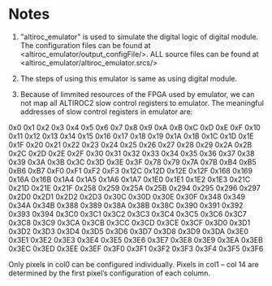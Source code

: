 # Notes

1.  "altiroc_emulator" is used to simulate the digital logic of digital module. The configuration files can be found at <altiroc_emulator/output_configFile/>. ALL source files can be found at <altiroc_emulator/altiroc_emulator.srcs/>  

2.  The steps of using this emulator is same as using digital module.  

3.  Because of limmited resources of the FPGA used by emulator, we can not map all ALTIROC2 slow control registers to emulator. The meaningful addresses of slow control registers in emulator are:  

0x0
0x1
0x2
0x3
0x4
0x5
0x6
0x7
0x8
0x9
0xA
0xB
0xC
0xD
0xE
0xF
0x10
0x11
0x12
0x13
0x14
0x15
0x16
0x17
0x18
0x19
0x1A
0x1B
0x1C
0x1D
0x1E
0x1F
0x20
0x21
0x22
0x23
0x24
0x25
0x26
0x27
0x28
0x29
0x2A
0x2B
0x2C
0x2D
0x2E
0x2F
0x30
0x31
0x32
0x33
0x34
0x35
0x36
0x37
0x38
0x39
0x3A
0x3B
0x3C
0x3D
0x3E
0x3F
0x78
0x79
0x7A
0x7B
0xB4
0xB5
0xB6
0xB7
0xF0
0xF1
0xF2
0xF3
0x12C
0x12D
0x12E
0x12F
0x168
0x169
0x16A
0x16B
0x1A4
0x1A5
0x1A6
0x1A7
0x1E0
0x1E1
0x1E2
0x1E3
0x21C
0x21D
0x21E
0x21F
0x258
0x259
0x25A
0x25B
0x294
0x295
0x296
0x297
0x2D0
0x2D1
0x2D2
0x2D3
0x30C
0x30D
0x30E
0x30F
0x348
0x349
0x34A
0x34B
0x388
0x389
0x38A
0x38B
0x38C
0x390
0x391
0x392
0x393
0x394
0x3C0
0x3C1
0x3C2
0x3C3
0x3C4
0x3C5
0x3C6
0x3C7
0x3C8
0x3C9
0x3CA
0x3CB
0x3CC
0x3CD
0x3CE
0x3CF
0x3D0
0x3D1
0x3D2
0x3D3
0x3D4
0x3D5
0x3D6
0x3D7
0x3D8
0x3D9
0x3DA
0x3E0
0x3E1
0x3E2
0x3E3
0x3E4
0x3E5
0x3E6
0x3E7
0x3E8
0x3E9
0x3EA
0x3EB
0x3EC
0x3ED
0x3EE
0x3EF
0x3F0
0x3F1
0x3F2
0x3F3
0x3F4
0x3F5
0x3F6

Only pixels in col0 can be configured individually. Pixels in col1 – col 14 are determined by the first pixel’s configuration of each column.